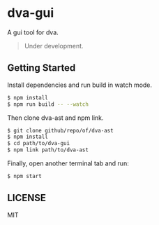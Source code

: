# dva-gui

A gui tool for dva.

> Under development.

## Getting Started

Install dependencies and run build in watch mode.

```bash
$ npm install
$ npm run build -- --watch
```

Then clone dva-ast and npm link.

```bash
$ git clone github/repo/of/dva-ast
$ npm install
$ cd path/to/dva-gui
$ npm link path/to/dva-ast
```

Finally, open another terminal tab and run:

```bash
$ npm start
```

## LICENSE

MIT
